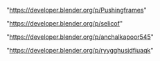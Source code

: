 "https://developer.blender.org/p/Pushingframes"

"https://developer.blender.org/p/selicof"

"https://developer.blender.org/p/anchalkapoor545"

"https://developer.blender.org/p/ryygghusjdfiuaqk"

 
 
